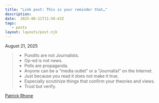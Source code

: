 ```yaml
---
title: "Link post: This is your reminder that…"
description:
date:  2025-08-21T11:50:43Z
tags:
   - posts
layout: layouts/post.njk
---
```


August 21, 2025

>  * Pundits are not Journalists.
>  * Op-ed is not news.
>  * Polls are propaganda.
>  * Anyone can be a “media outlet” or a “Journalist” on the Internet. 
>  * Just because you read it does not make it true.
>  * Especially scrutinize things that confirm your theories and views.
>  * Trust but verify.

[Patrick Rhone](https://www.patrickrhone.net/15055-2/)